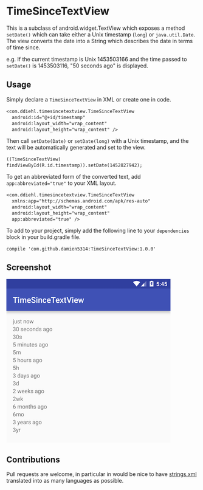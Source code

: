 # TimeSinceTextView
This is a subclass of android.widget.TextView which exposes a method `setDate()` which can take either a Unix timestamp (`long`) or `java.util.Date`. The view converts the date into a String which describes the date in terms of time since.

e.g. If the current timestamp is Unix 1453503166 and the time passed to `setDate()` is 1453503116, "50 seconds ago" is displayed.

## Usage

Simply declare a `TimeSinceTextView` in XML or create one in code.

    <com.ddiehl.timesincetextview.TimeSinceTextView
      android:id="@+id/timestamp"
      android:layout_width="wrap_content"
      android:layout_height="wrap_content" />
  
Then call `setDate(Date)` or `setDate(long)` with a Unix timestamp, and the text will be automatically generated and set to the view.

    ((TimeSinceTextView) findViewById(R.id.timestamp)).setDate(1452827942);

To get an abbreviated form of the converted text, add `app:abbreviated="true"` to your XML layout.

    <com.ddiehl.timesincetextview.TimeSinceTextView
      xmlns:app="http://schemas.android.com/apk/res-auto"
      android:layout_width="wrap_content"
      android:layout_height="wrap_content"
      app:abbreviated="true" />

To add to your project, simply add the following line to your `dependencies` block in your build.gradle file.

    compile 'com.github.damien5314:TimeSinceTextView:1.0.0'

## Screenshot
![Screenshot](/screenshots/1453502946.png)

## Contributions

Pull requests are welcome, in particular in would be nice to have [strings.xml](timesincetextview/src/main/res/values/strings.xml) translated into as many languages as possible.

